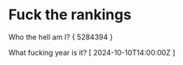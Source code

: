 # Fuck the rankings

Who the hell am I?
{ 5284394 }

What fucking year is it?
[ 2024-10-10T14:00:00Z ]
